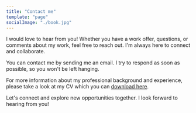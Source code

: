 ```yaml
---
title: "Contact me"
template: "page"
socialImage: "./book.jpg"
---
```


I would love to hear from you! Whether you have a work offer, questions, or comments about my work, feel free to reach out. I'm always here to connect and collaborate.

You can contact me by sending me an email. I try to respond as soon as possible, so you won't be left hanging.

For more information about my professional background and experience, please take a look at my CV which you can <a href="/cv_sepicacchi.pdf" target="_blank" rel="noopener noreferrer">download here</a>.


Let's connect and explore new opportunities together. I look forward to hearing from you!